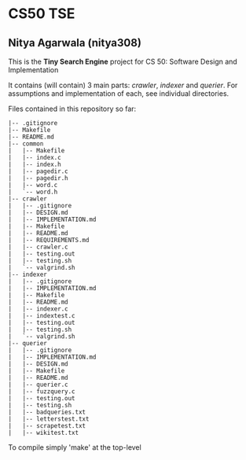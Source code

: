 # CS50 TSE
## Nitya Agarwala (nitya308)

This is the **Tiny Search Engine** project for CS 50: Software Design and Implementation

It contains (will contain) 3 main parts: _crawler_, _indexer_ and _querier_. For assumptions and implementation of each, see individual directories.

Files contained in this repository so far:
```
|-- .gitignore
|-- Makefile
|-- README.md
|-- common
|   |-- Makefile
|   |-- index.c
|   |-- index.h
|   |-- pagedir.c
|   |-- pagedir.h
|   |-- word.c
|   `-- word.h
|-- crawler
|   |-- .gitignore
|   |-- DESIGN.md
|   |-- IMPLEMENTATION.md
|   |-- Makefile
|   |-- README.md
|   |-- REQUIREMENTS.md
|   |-- crawler.c
|   |-- testing.out
|   |-- testing.sh
|   `-- valgrind.sh
|-- indexer
|   |-- .gitignore
|   |-- IMPLEMENTATION.md
|   |-- Makefile
|   |-- README.md
|   |-- indexer.c
|   |-- indextest.c
|   |-- testing.out
|   |-- testing.sh
|   `-- valgrind.sh
|-- querier
|   |-- .gitignore
|   |-- IMPLEMENTATION.md
|   |-- DESIGN.md
|   |-- Makefile
|   |-- README.md
|   |-- querier.c
|   |-- fuzzquery.c
|   |-- testing.out
|   |-- testing.sh
|   |-- badqueries.txt
|   |-- letterstest.txt
|   |-- scrapetest.txt
|   |-- wikitest.txt
```
To compile simply 'make' at the top-level
